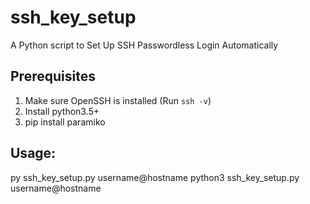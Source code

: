 # ssh_key_setup
A Python script to Set Up SSH Passwordless Login Automatically

## Prerequisites
1. Make sure OpenSSH is installed (Run `ssh -v`)
2. Install python3.5+
3. pip install paramiko

## Usage:
py ssh_key_setup.py username@hostname
python3 ssh_key_setup.py username@hostname
